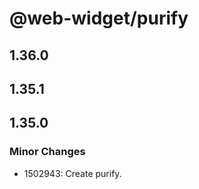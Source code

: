 # @web-widget/purify

## 1.36.0

## 1.35.1

## 1.35.0

### Minor Changes

- 1502943: Create purify.
